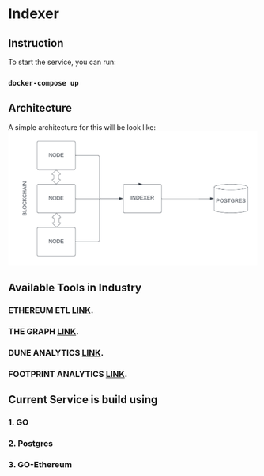 # Indexer


## Instruction

To start the service, you can run:

### `docker-compose up `


## Architecture
A simple architecture for this will be look like:
![image desc](./public/indexer.png)


## Available Tools in Industry

### ETHEREUM ETL [LINK](https://github.com/blockchain-etl/ethereum-etl).
### THE GRAPH [LINK](https://thegraph.com/).
### DUNE ANALYTICS [LINK](https://dune.com).
### FOOTPRINT ANALYTICS [LINK](https://footprint.network/).



## Current Service is build using 
### 1. GO
### 2. Postgres
### 3. GO-Ethereum